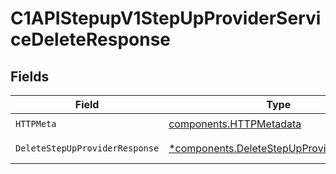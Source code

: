 # C1APIStepupV1StepUpProviderServiceDeleteResponse


## Fields

| Field                                                                                               | Type                                                                                                | Required                                                                                            | Description                                                                                         |
| --------------------------------------------------------------------------------------------------- | --------------------------------------------------------------------------------------------------- | --------------------------------------------------------------------------------------------------- | --------------------------------------------------------------------------------------------------- |
| `HTTPMeta`                                                                                          | [components.HTTPMetadata](../../models/components/httpmetadata.md)                                  | :heavy_check_mark:                                                                                  | N/A                                                                                                 |
| `DeleteStepUpProviderResponse`                                                                      | [*components.DeleteStepUpProviderResponse](../../models/components/deletestepupproviderresponse.md) | :heavy_minus_sign:                                                                                  | Successful response                                                                                 |